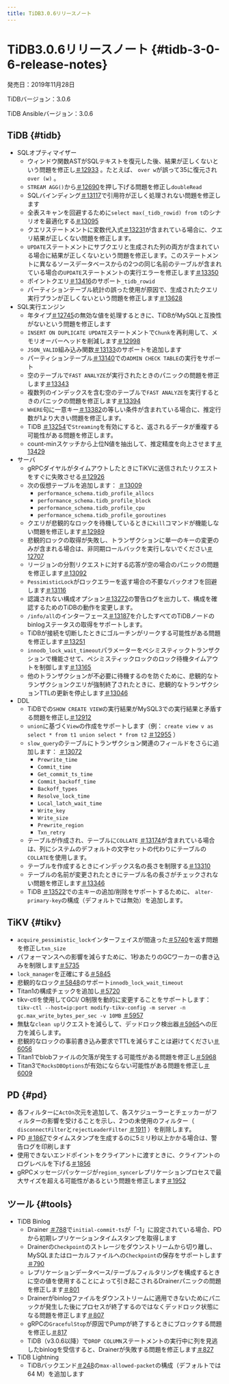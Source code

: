 ```yaml
---
title: TiDB3.0.6リリースノート
---
```


# TiDB3.0.6リリースノート {#tidb-3-0-6-release-notes}

発売日：2019年11月28日

TiDBバージョン：3.0.6

TiDB Ansibleバージョン：3.0.6

## TiDB {#tidb}

-   SQLオプティマイザー
    -   ウィンドウ関数ASTがSQLテキストを復元した後、結果が正しくないという問題を修正し[＃12933](https://github.com/pingcap/tidb/pull/12933) 。たとえば、 `over w`が誤って35に復元され`over (w)` 。
    -   `STREAM AGG()`から[＃12690](https://github.com/pingcap/tidb/pull/12690)を押し下げる問題を修正し`doubleRead`
    -   SQLバインディング[＃13117](https://github.com/pingcap/tidb/pull/13117)で引用符が正しく処理されない問題を修正します
    -   全表スキャンを回避するために`select max(_tidb_rowid) from t`のシナリオを最適化する[＃13095](https://github.com/pingcap/tidb/pull/13095)
    -   クエリステートメントに変数代入式[＃13231](https://github.com/pingcap/tidb/pull/13231)が含まれている場合に、クエリ結果が正しくない問題を修正します。
    -   `UPDATE`ステートメントにサブクエリと生成された列の両方が含まれている場合に結果が正しくないという問題を修正します。このステートメントに異なるソースデータベースからの2つの同じ名前のテーブルが含まれている場合の`UPDATE`ステートメントの実行エラーを修正します[＃13350](https://github.com/pingcap/tidb/pull/13350)
    -   ポイントクエリ[＃13416](https://github.com/pingcap/tidb/pull/13416)のサポート`_tidb_rowid`
    -   パーティションテーブル統計の誤った使用が原因で、生成されたクエリ実行プランが正しくないという問題を修正します[＃13628](https://github.com/pingcap/tidb/pull/13628)
-   SQL実行エンジン
    -   年タイプ[＃12745](https://github.com/pingcap/tidb/pull/12745)の無効な値を処理するときに、TiDBがMySQLと互換性がないという問題を修正します
    -   `INSERT ON DUPLICATE UPDATE`ステートメントで`Chunk`を再利用して、メモリオーバーヘッドを削減します[＃12998](https://github.com/pingcap/tidb/pull/12998)
    -   `JSON_VALID`組み込み関数[＃13133](https://github.com/pingcap/tidb/pull/13133)のサポートを追加します
    -   パーティションテーブル[＃13140](https://github.com/pingcap/tidb/pull/13140)での`ADMIN CHECK TABLE`の実行をサポート
    -   空のテーブルで`FAST ANALYZE`が実行されたときのパニックの問題を修正します[＃13343](https://github.com/pingcap/tidb/pull/13343)
    -   複数列のインデックスを含む空のテーブルで`FAST ANALYZE`を実行するときのパニックの問題を修正します[＃13394](https://github.com/pingcap/tidb/pull/13394)
    -   `WHERE`句に一意キー[＃13382](https://github.com/pingcap/tidb/pull/13382)の等しい条件が含まれている場合に、推定行数が1より大きい問題を修正します。
    -   TiDB [＃13254](https://github.com/pingcap/tidb/pull/13254)で`Streaming`を有効にすると、返されるデータが重複する可能性がある問題を修正します。
    -   count-minスケッチから上位N値を抽出して、推定精度を向上させます[＃13429](https://github.com/pingcap/tidb/pull/13429)
-   サーバ
    -   gRPCダイヤルがタイムアウトしたときにTiKVに送信されたリクエストをすぐに失敗させる[＃12926](https://github.com/pingcap/tidb/pull/12926)
    -   次の仮想テーブルを追加します： [＃13009](https://github.com/pingcap/tidb/pull/13009)
        -   `performance_schema.tidb_profile_allocs`
        -   `performance_schema.tidb_profile_block`
        -   `performance_schema.tidb_profile_cpu`
        -   `performance_schema.tidb_profile_goroutines`
    -   クエリが悲観的なロックを待機しているときに`kill`コマンドが機能しない問題を修正します[＃12989](https://github.com/pingcap/tidb/pull/12989)
    -   悲観的ロックの取得が失敗し、トランザクションに単一のキーの変更のみが含まれる場合は、非同期ロールバックを実行しないでください[＃12707](https://github.com/pingcap/tidb/pull/12707)
    -   リージョンの分割リクエストに対する応答が空の場合のパニックの問題を修正します[＃13092](https://github.com/pingcap/tidb/pull/13092)
    -   `PessimisticLock`がロックエラーを返す場合の不要なバックオフを回避します[＃13116](https://github.com/pingcap/tidb/pull/13116)
    -   認識されない構成オプション[＃13272](https://github.com/pingcap/tidb/pull/13272)の警告ログを出力して、構成を確認するためのTiDBの動作を変更します。
    -   `/info/all`のインターフェース[＃13187](https://github.com/pingcap/tidb/pull/13187)を介したすべてのTiDBノードのbinlogステータスの取得をサポートします。
    -   TiDBが接続を切断したときにゴルーチンがリークする可能性がある問題を修正します[＃13251](https://github.com/pingcap/tidb/pull/13251)
    -   `innodb_lock_wait_timeout`パラメーターをペシミスティックトランザクションで機能させて、ペシミスティックロックのロック待機タイムアウトを制御します[＃13165](https://github.com/pingcap/tidb/pull/13165)
    -   他のトランザクションが不必要に待機するのを防ぐために、悲観的なトランザクションクエリが強制終了されたときに、悲観的なトランザクションTTLの更新を停止します[＃13046](https://github.com/pingcap/tidb/pull/13046)
-   DDL
    -   TiDBでの`SHOW CREATE VIEW`の実行結果がMySQL3での実行結果と矛盾する問題を修正し[＃12912](https://github.com/pingcap/tidb/pull/12912)
    -   `union`に基づく`View`の作成をサポートします（例： `create view v as select * from t1 union select * from t2` [＃12955](https://github.com/pingcap/tidb/pull/12955) ）
    -   `slow_query`のテーブルにトランザクション関連のフィールドをさらに追加します： [＃13072](https://github.com/pingcap/tidb/pull/13072)
        -   `Prewrite_time`
        -   `Commit_time`
        -   `Get_commit_ts_time`
        -   `Commit_backoff_time`
        -   `Backoff_types`
        -   `Resolve_lock_time`
        -   `Local_latch_wait_time`
        -   `Write_key`
        -   `Write_size`
        -   `Prewrite_region`
        -   `Txn_retry`
    -   テーブルが作成され、テーブルに`COLLATE` [＃13174](https://github.com/pingcap/tidb/pull/13174)が含まれている場合は、列にシステムのデフォルトの文字セットの代わりにテーブルの`COLLATE`を使用します。
    -   テーブルを作成するときにインデックス名の長さを制限する[＃13310](https://github.com/pingcap/tidb/pull/13310)
    -   テーブルの名前が変更されたときにテーブル名の長さがチェックされない問題を修正します[＃13346](https://github.com/pingcap/tidb/pull/13346)
    -   TiDB [＃13522](https://github.com/pingcap/tidb/pull/13522)での主キーの追加/削除をサポートするために、 `alter-primary-key`の構成（デフォルトでは無効）を追加します。

## TiKV {#tikv}

-   `acquire_pessimistic_lock`インターフェイスが間違った[＃5740](https://github.com/tikv/tikv/pull/5740)を返す問題を修正し`txn_size`
-   パフォーマンスへの影響を減らすために、1秒あたりのGCワーカーの書き込みを制限します[＃5735](https://github.com/tikv/tikv/pull/5735)
-   `lock_manager`を正確にする[＃5845](https://github.com/tikv/tikv/pull/5845)
-   悲観的なロック[＃5848](https://github.com/tikv/tikv/pull/5848)のサポート`innodb_lock_wait_timeout`
-   Titan1の構成チェックを追加し[＃5720](https://github.com/tikv/tikv/pull/5720)
-   tikv-ctlを使用してGCI/ O制限を動的に変更することをサポートします： `tikv-ctl --host=ip:port modify-tikv-config -m server -n gc.max_write_bytes_per_sec -v 10MB` [＃5957](https://github.com/tikv/tikv/pull/5957)
-   無駄な`clean up`リクエストを減らして、デッドロック検出器[＃5965](https://github.com/tikv/tikv/pull/5965)への圧力を減らします。
-   悲観的なロックの事前書き込み要求でTTLを減らすことは避けてください[＃6056](https://github.com/tikv/tikv/pull/6056)
-   Titan1でblobファイルの欠落が発生する可能性がある問題を修正し[＃5968](https://github.com/tikv/tikv/pull/5968)
-   Titan3で`RocksDBOptions`が有効にならない可能性がある問題を修正し[＃6009](https://github.com/tikv/tikv/pull/6009)

## PD {#pd}

-   各フィルターに`ActOn`次元を追加して、各スケジューラーとチェッカーがフィルターの影響を受けることを示し、2つの未使用のフィルター（ `disconnectFilter`と`rejectLeaderFilter` [＃1911](https://github.com/pingcap/pd/pull/1911) ）を削除します。
-   PD [＃1867](https://github.com/pingcap/pd/pull/1867)でタイムスタンプを生成するのに5ミリ秒以上かかる場合は、警告ログを印刷します
-   使用できないエンドポイントをクライアントに渡すときに、クライアントのログレベルを下げる[＃1856](https://github.com/pingcap/pd/pull/1856)
-   gRPCメッセージパッケージが`region_syncer`レプリケーションプロセスで最大サイズを超える可能性があるという問題を修正します[＃1952](https://github.com/pingcap/pd/pull/1952)

## ツール {#tools}

-   TiDB Binlog
    -   Drainer [＃788](https://github.com/pingcap/tidb-binlog/pull/788)で`initial-commit-ts`が「-1」に設定されている場合、PDから初期レプリケーションタイムスタンプを取得します
    -   Drainerの`Checkpoint`のストレージをダウンストリームから切り離し、MySQLまたはローカルファイルへの`Checkpoint`の保存をサポートします[＃790](https://github.com/pingcap/tidb-binlog/pull/790)
    -   レプリケーションデータベース/テーブルフィルタリングを構成するときに空の値を使用することによって引き起こされるDrainerパニックの問題を修正します[＃801](https://github.com/pingcap/tidb-binlog/pull/801)
    -   Drainerがbinlogファイルをダウンストリームに適用できないためにパニックが発生した後にプロセスが終了するのではなくデッドロック状態になる問題を修正します[＃807](https://github.com/pingcap/tidb-binlog/pull/807)
    -   gRPCの`GracefulStop`が原因でPumpが終了するときにブロックする問題を修正し[＃817](https://github.com/pingcap/tidb-binlog/pull/817)
    -   TiDB（v3.0.6以降）で`DROP COLUMN`ステートメントの実行中に列を見逃したbinlogを受信すると、Drainerが失敗する問題を修正します[＃827](https://github.com/pingcap/tidb-binlog/pull/827)
-   TiDB Lightning
    -   TiDBバックエンド[＃248](https://github.com/pingcap/tidb-lightning/pull/248)の`max-allowed-packet`の構成（デフォルトでは64 M）を追加します
